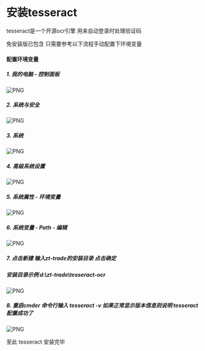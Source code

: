 # 安装tesseract

tesseract是一个开源ocr引擎 用来自动登录时处理验证码 

免安装版已包含 只需要参考以下流程手动配置下环境变量

#### 配置环境变量

##### 1. 我的电脑 - 控制面板
![PNG](../images/server1.png)

##### 2. 系统与安全
![PNG](../images/server2.png)

##### 3. 系统
![PNG](../images/server3.png)

##### 4. 高级系统设置
![PNG](../images/server4.png)

##### 5. 系统属性 - 环境变量
![PNG](../images/server5.png)

##### 6. 系统变量 - Path - 编辑
![PNG](../images/server6.png)

##### 7. 点击新建  输入zt-trade的安装目录 点击确定 
##### 安装目录示例 d:\zt-trade\tesseract-ocr
![PNG](../images/server7.png)

##### 8. 重启cmder 命令行输入 tesseract -v 如果正常显示版本信息则说明 tesseract 配置成功了
![PNG](../images/server8.png)

至此 tesseract 安装完毕




